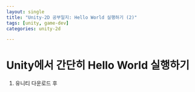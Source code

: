 ```yaml
---
layout: single
title: "Unity-2D 공부일지: Hello World 실행하기 (2)"
tags: [unity, game-dev]
categories: unity-2d

---
```


# Unity에서 간단히 Hello World 실행하기

1. 유니티 다운로드 후 

